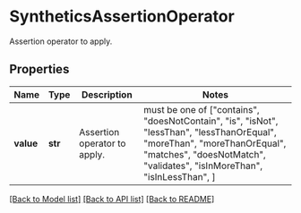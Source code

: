 # SyntheticsAssertionOperator

Assertion operator to apply.
## Properties
Name | Type | Description | Notes
------------ | ------------- | ------------- | -------------
**value** | **str** | Assertion operator to apply. |  must be one of ["contains", "doesNotContain", "is", "isNot", "lessThan", "lessThanOrEqual", "moreThan", "moreThanOrEqual", "matches", "doesNotMatch", "validates", "isInMoreThan", "isInLessThan", ]

[[Back to Model list]](README.md#documentation-for-models) [[Back to API list]](README.md#documentation-for-api-endpoints) [[Back to README]](README.md)


